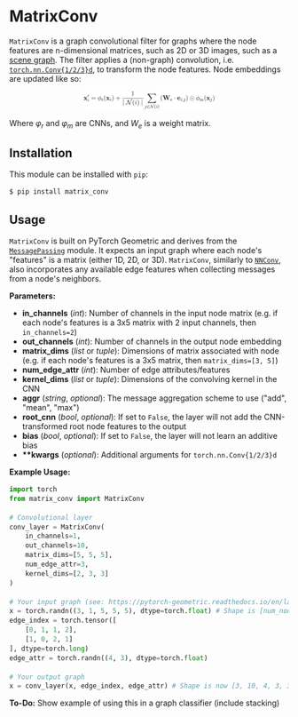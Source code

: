 # MatrixConv

`MatrixConv` is a graph convolutional filter for graphs where the node features are n-dimensional matrices, such as 2D or 3D images, such as a [scene graph](https://en.wikipedia.org/wiki/Scene_graph). The filter applies a (non-graph) convolution, i.e. [`torch.nn.Conv{1/2/3}d`](https://pytorch.org/docs/stable/nn.html#torch.nn.Conv1d), to transform the node features. Node embeddings are updated like so:

<p align="center">
    <img src="assets/equation.png" width="47%" />
</p>

Where _&phi;<sub>r</sub>_ and _&phi;<sub>m</sub>_ are CNNs, and _W<sub>e</sub>_ is a weight matrix.

## Installation

This module can be installed with `pip`:

```bash
$ pip install matrix_conv
```

## Usage

`MatrixConv` is built on PyTorch Geometric and derives from the [`MessagePassing`](https://pytorch-geometric.readthedocs.io/en/latest/modules/nn.html#torch_geometric.nn.conv.message_passing.MessagePassing) module. It expects an input graph where each node's "features" is a matrix (either 1D, 2D, or 3D). `MatrixConv`, similarly to [`NNConv`](https://pytorch-geometric.readthedocs.io/en/latest/modules/nn.html#torch_geometric.nn.conv.NNConv), also incorporates any available edge features when collecting messages from a node's neighbors.

**Parameters:**

- **in_channels** (_int_): Number of channels in the input node matrix (e.g. if each node's features is a 3x5 matrix with 2 input channels, then `in_channels=2`)
- **out_channels** (_int_): Number of channels in the output node embedding
- **matrix_dims** (_list_ or _tuple_): Dimensions of matrix associated with node (e.g. if each node's features is a 3x5 matrix, then `matrix_dims=[3, 5]`)
- **num_edge_attr** (_int_): Number of edge attributes/features
- **kernel_dims** (_list_ or _tuple_): Dimensions of the convolving kernel in the CNN
- **aggr** (_string_, _optional_): The message aggregation scheme to use ("add", "mean", "max")
- **root_cnn** (_bool_, _optional_): If set to `False`, the layer will not add the CNN-transformed root node features to the output
- **bias** (_bool_, _optional_): If set to `False`, the layer will not learn an additive bias
- **\*\*kwargs** (_optional_): Additional arguments for `torch.nn.Conv{1/2/3}d`

**Example Usage:**

```python
import torch
from matrix_conv import MatrixConv

# Convolutional layer
conv_layer = MatrixConv(
    in_channels=1,
    out_channels=10,
    matrix_dims=[5, 5, 5],
    num_edge_attr=3,
    kernel_dims=[2, 3, 3]
)

# Your input graph (see: https://pytorch-geometric.readthedocs.io/en/latest/notes/introduction.html#data-handling-of-graphs)
x = torch.randn((3, 1, 5, 5, 5), dtype=torch.float) # Shape is [num_nodes, in_channels, *matrix_dims]
edge_index = torch.tensor([
    [0, 1, 1, 2],
    [1, 0, 2, 1]
], dtype=torch.long)
edge_attr = torch.randn((4, 3), dtype=torch.float)

# Your output graph
x = conv_layer(x, edge_index, edge_attr) # Shape is now [3, 10, 4, 3, 3]
```

**To-Do:** Show example of using this in a graph classifier (include stacking)
